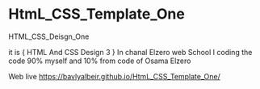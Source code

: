 # HtmL_CSS_Template_One
HTML_CSS_Deisgn_One

it is { HTML And CSS Design 3 } In chanal Elzero web School
I coding  the code 90% myself
and 10% from code of Osama Elzero

Web live 
https://bavlyalbeir.github.io/HtmL_CSS_Template_One/
